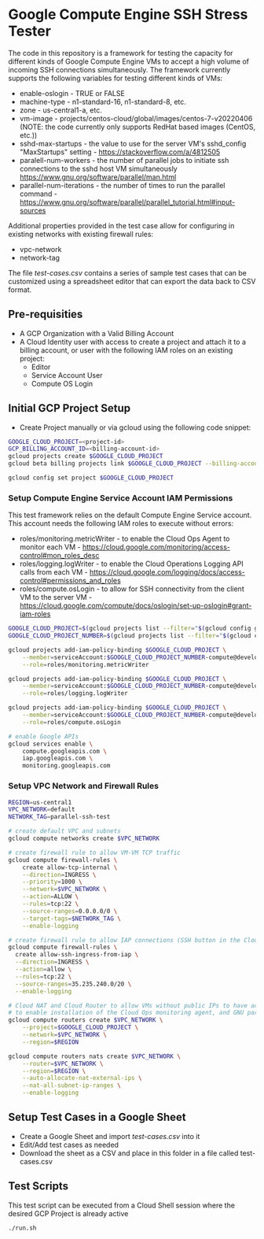 # Google Compute Engine SSH Stress Tester

The code in this repository is a framework for testing the capacity for different kinds of Google Compute Engine VMs to accept a high volume of incoming SSH connections simultaneously. The framework currently supports the following variables for testing different kinds of VMs:

- enable-oslogin - TRUE or FALSE
- machine-type - n1-standard-16, n1-standard-8, etc.
- zone - us-central1-a, etc.
- vm-image - projects/centos-cloud/global/images/centos-7-v20220406 (NOTE: the code currently only supports RedHat based images (CentOS, etc.))
- sshd-max-startups - the value to use for the server VM's sshd_config "MaxStartups" setting - <https://stackoverflow.com/a/4812505>
- paralell-num-workers - the number of parallel jobs to initiate ssh connections to the sshd host VM simultaneously <https://www.gnu.org/software/parallel/man.html>
- parallel-num-iterations - the number of times to run the parallel command - <https://www.gnu.org/software/parallel/parallel_tutorial.html#input-sources>

Additional properties provided in the test case allow for configuring in existing networks with existing firewall rules:

- vpc-network
- network-tag

The file *test-cases.csv* contains a series of sample test cases that can be customized using a spreadsheet editor that can export the data back to CSV format.

## Pre-requisities

- A GCP Organization with a Valid Billing Account
- A Cloud Identity user with access to create a project and attach it to a billing account, or user with the following IAM roles on an existing project:
  - Editor
  - Service Account User
  - Compute OS Login

## Initial GCP Project Setup

- Create Project manually or via gcloud using the following code snippet:

```bash
GOOGLE_CLOUD_PROJECT=<project-id>
GCP_BILLING_ACCOUNT_ID=<billing-account-id>
gcloud projects create $GOOGLE_CLOUD_PROJECT
gcloud beta billing projects link $GOOGLE_CLOUD_PROJECT --billing-account=$GCP_BILLING_ACCOUNT_ID

gcloud config set project $GOOGLE_CLOUD_PROJECT
```

### Setup Compute Engine Service Account IAM Permissions

This test framework relies on the default Compute Engine Service account. This account needs the following IAM roles to execute without errors:

- roles/monitoring.metricWriter - to enable the Cloud Ops Agent to monitor each VM - <https://cloud.google.com/monitoring/access-control#mon_roles_desc>
- roles/logging.logWriter - to enable the Cloud Operations Logging API calls from each VM - <https://cloud.google.com/logging/docs/access-control#permissions_and_roles>
- roles/compute.osLogin - to allow for SSH connectivity from the client VM to the server VM - <https://cloud.google.com/compute/docs/oslogin/set-up-oslogin#grant-iam-roles>

```bash
GOOGLE_CLOUD_PROJECT=$(gcloud projects list --filter="$(gcloud config get-value project)" --format="value (PROJECT_ID)")
GOOGLE_CLOUD_PROJECT_NUMBER=$(gcloud projects list --filter="$(gcloud config get-value project)" --format="value (PROJECT_NUMBER)")

gcloud projects add-iam-policy-binding $GOOGLE_CLOUD_PROJECT \
    --member=serviceAccount:$GOOGLE_CLOUD_PROJECT_NUMBER-compute@developer.gserviceaccount.com \
    --role=roles/monitoring.metricWriter

gcloud projects add-iam-policy-binding $GOOGLE_CLOUD_PROJECT \
    --member=serviceAccount:$GOOGLE_CLOUD_PROJECT_NUMBER-compute@developer.gserviceaccount.com \
    --role=roles/logging.logWriter

gcloud projects add-iam-policy-binding $GOOGLE_CLOUD_PROJECT \
    --member=serviceAccount:$GOOGLE_CLOUD_PROJECT_NUMBER-compute@developer.gserviceaccount.com \
    --role=roles/compute.osLogin

# enable Google APIs
gcloud services enable \
    compute.googleapis.com \
    iap.googleapis.com \
    monitoring.googleapis.com
```

### Setup VPC Network and Firewall Rules

```bash
REGION=us-central1
VPC_NETWORK=default
NETWORK_TAG=parallel-ssh-test

# create default VPC and subnets
gcloud compute networks create $VPC_NETWORK

# create firewall rule to allow VM-VM TCP traffic
gcloud compute firewall-rules \
    create allow-tcp-internal \
    --direction=INGRESS \
    --priority=1000 \
    --network=$VPC_NETWORK \
    --action=ALLOW \
    --rules=tcp:22 \
    --source-ranges=0.0.0.0/0 \
    --target-tags=$NETWORK_TAG \
    --enable-logging

# create firewall rule to allow IAP connections (SSH button in the Cloud Console, gcloud compute ssh --tunnel-through-iap, etc.)
gcloud compute firewall-rules \
  create allow-ssh-ingress-from-iap \
  --direction=INGRESS \
  --action=allow \
  --rules=tcp:22 \
  --source-ranges=35.235.240.0/20 \
  --enable-logging

# Cloud NAT and Cloud Router to allow VMs without public IPs to have access to the internet, 
# to enable installation of the Cloud Ops monitoring agent, and GNU parallel
gcloud compute routers create $VPC_NETWORK \
    --project=$GOOGLE_CLOUD_PROJECT \
    --network=$VPC_NETWORK \
    --region=$REGION

gcloud compute routers nats create $VPC_NETWORK \
    --router=$VPC_NETWORK \
    --region=$REGION \
    --auto-allocate-nat-external-ips \
    --nat-all-subnet-ip-ranges \
    --enable-logging
```

## Setup Test Cases in a Google Sheet

- Create a Google Sheet and import *test-cases.csv* into it
- Edit/Add test cases as needed
- Download the sheet as a CSV and place in this folder in a file called test-cases.csv

## Test Scripts

This test script can be executed from a Cloud Shell session where the desired GCP Project is already active

```bash
./run.sh  
```
